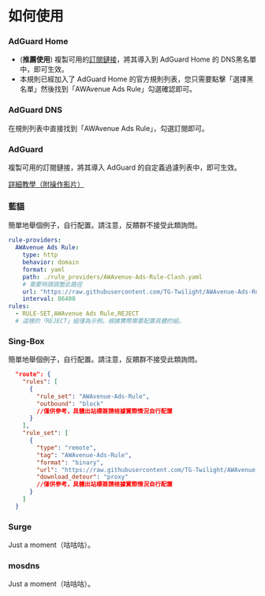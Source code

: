 # 如何使用

### AdGuard Home

- (**推薦使用**) 複製可用的[訂閱鏈接](./Sub.md)，將其導入到 AdGuard Home 的 DNS黑名單 中，即可生效。
- 本規則已經加入了 AdGuard Home 的官方規則列表，您只需要點擊「選擇黑名單」然後找到「AWAvenue Ads Rule」勾選確認即可。


### AdGuard DNS

在規則列表中直接找到「AWAvenue Ads Rule」，勾選訂閱即可。

### AdGuard

複製可用的訂閱鏈接，將其導入 AdGuard 的自定義過濾列表中，即可生效。

[詳細教學（附操作影片）](./AdGuard.md)

### 藍貓

簡單地舉個例子，自行配置。請注意，反饋群不接受此類詢問。

```yaml
rule-providers:
  AWAvenue Ads Rule:
    type: http
    behavior: domain
    format: yaml
    path: ./rule_providers/AWAvenue-Ads-Rule-Clash.yaml
    # 需要時請調整此路徑
    url: "https://raw.githubusercontent.com/TG-Twilight/AWAvenue-Ads-Rule/main/Filters/AWAvenue-Ads-Rule-Clash.yaml"
    interval: 86400
rules:
  - RULE-SET,AWAvenue Ads Rule,REJECT
  # 這裡的「REJECT」組僅為示例。根據實際需要配置具體的組。
```

### Sing-Box

簡單地舉個例子，自行配置。請注意，反饋群不接受此類詢問。

```json
  "route": {
    "rules": [
      {
        "rule_set": "AWAvenue-Ads-Rule",
        "outbound": "block"
        //僅供參考，具體出站標簽請根據實際情況自行配置
      }
    ],
    "rule_set": [
      {
        "type": "remote",
        "tag": "AWAvenue-Ads-Rule",
        "format": "binary",
        "url": "https://raw.githubusercontent.com/TG-Twilight/AWAvenue-Ads-Rule/main/Filters/AWAvenue-Ads-Rule-Singbox.srs",
        "download_detour": "proxy"
        //僅供參考，具體出站標簽請根據實際情況自行配置
      }
    ]
  }
```

### Surge

Just a moment（咕咕咕）。

### mosdns

Just a moment（咕咕咕）。